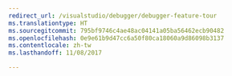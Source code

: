 ```yaml
---
redirect_url: /visualstudio/debugger/debugger-feature-tour
ms.translationtype: HT
ms.sourcegitcommit: 795bf9746c4ae48ac04141a05ba56462ecb90482
ms.openlocfilehash: 0e9e61b9d47cc6a50f80ca18060a9d86098b3137
ms.contentlocale: zh-tw
ms.lasthandoff: 11/08/2017

---
```

